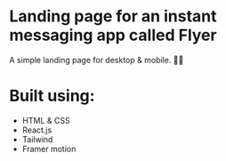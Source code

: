 # Landing page for an instant messaging app called Flyer

A simple landing page for desktop & mobile. 🙌🏻

# Built using: 

- HTML & CSS
- React.js
- Tailwind
- Framer motion



